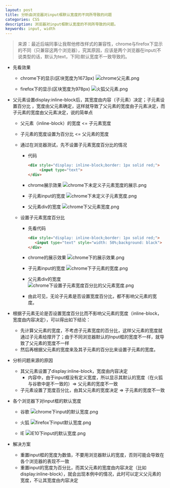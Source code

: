 ```yaml
---
layout: post
title: 分析由浏览器对input框默认宽度的不同所导致的问题 
categories: CSS
description: 浏览器对input框默认宽度的不同所导致的问题。
keywords: input, width
---
```


> 来源：最近后端同事让我帮他修改样式的兼容性，chrome与firefox下显示的不同（只兼容这两个浏览器），究其原因，应该是两个浏览器在input(不说类型的话，默认为text，下同)默认宽度不一致导致的。

* 先看效果
    * chrome下的显示(区块宽度为1673px)
![chrome父元素.png](http://upload-images.jianshu.io/upload_images/2741651-4e54f2116001ec31.png?imageMogr2/auto-orient/strip%7CimageView2/2/w/1240)

    * firefox下的显示(区块宽度为978px)
![火狐父元素.png](http://upload-images.jianshu.io/upload_images/2741651-55beb3a250cf279e.png?imageMogr2/auto-orient/strip%7CimageView2/2/w/1240)
* 父元素设置display:inline-block后，其宽度由内容（子元素）决定；子元素设置百分比  ，宽度由父元素确定，这样就导致了父元素的宽度由子元素决定，而子元素的宽度由父元素决定，说的简单点
  * 父元素（inline-block）的宽度 <=  子元素宽度
  * 子元素的宽度设置为百分比 <= 父元素的宽度
  * 通过在浏览器测试，先不设置子元素宽度百分比的情况
      * 代码 
      
         ```html
         <div style="display: inline-block;border: 1px solid red;">
              <input type="text">
        </div>
        ```

    * chrome展示效果
![chrome下未定义子元素宽度的展示.png](http://upload-images.jianshu.io/upload_images/2741651-1d6005f27375b547.png?imageMogr2/auto-orient/strip%7CimageView2/2/w/1240)
    * 子元素input的宽度
![chrome下未定义子元素宽度.png](http://upload-images.jianshu.io/upload_images/2741651-639f04fc8e720ece.png?imageMogr2/auto-orient/strip%7CimageView2/2/w/1240)
    * 父元素div的宽度
![chrome下父元素宽度.png](http://upload-images.jianshu.io/upload_images/2741651-26a2510156bfcd04.png?imageMogr2/auto-orient/strip%7CimageView2/2/w/1240)

  * 设置子元素宽度百分比
    * 先看代码 
    
         ```html
         <div style="display: inline-block;border: 1px solid red;">
            <input type="text" style="width: 50%;background: black">
        </div>
        ```
    * chrome的展示效果
![chrome下的展示效果.png](http://upload-images.jianshu.io/upload_images/2741651-3b245a1f22a2ca23.png?imageMogr2/auto-orient/strip%7CimageView2/2/w/1240)
    * 子元素input的宽度
![chrome下子元素的宽度.png](http://upload-images.jianshu.io/upload_images/2741651-3158c6aa553da782.png?imageMogr2/auto-orient/strip%7CimageView2/2/w/1240)
    * 父元素div的宽度
![chrome下设置子元素宽度百分比的父元素宽度.png](http://upload-images.jianshu.io/upload_images/2741651-b07163b32b7c1c8f.png?imageMogr2/auto-orient/strip%7CimageView2/2/w/1240)
    * 由此可见，无论子元素是否设置宽度百分比，都不影响父元素的宽度。

* 根据子元素无论是否设置宽度百分比而不影响父元素的宽度（inline-block，宽度由内容决定），可以得出如下结论：

   * 先计算父元素的宽度，不考虑子元素宽度的百分比，这样父元素的宽度就通过子元素给撑开了；由于不同浏览器默认的Input框的宽度不一样，就导致了父元素的宽度不一样
   * 然后再根据父元素的宽度来及其子元素的百分比来设置子元素的宽度。
* 分析问题来源的原因
    * 其父元素设置了display:inline-block，宽度由内容决定
        * 内容中，由于input框没有定义宽度，所以显示其默认的宽度（在火狐与谷歌中是不一致的）=> 父元素的宽度不一致
    * 子元素设置了宽度百分比，由其父元素的宽度决定 => 子元素的宽度不一致
  
* 各个浏览器下对input框的默认宽度
    * 谷歌
![chrome下input的默认宽度.png](http://upload-images.jianshu.io/upload_images/2741651-cfd1d11434273581.png?imageMogr2/auto-orient/strip%7CimageView2/2/w/1240)

    * 火狐
![firefox下input默认宽度.png](http://upload-images.jianshu.io/upload_images/2741651-f4fd0fb8c620dda4.png?imageMogr2/auto-orient/strip%7CimageView2/2/w/1240)

    * IE
![IE10下input的默认宽度.png](http://upload-images.jianshu.io/upload_images/2741651-afd1937ed8019ed8.png?imageMogr2/auto-orient/strip%7CimageView2/2/w/1240)

* 解决方案
    * 重置input框的宽度为数值，不要用浏览器默认的宽度，否则可能会导致在各个浏览器的表现不一致
    * 重置input的宽度为百分比，而其父元素的宽度由内容决定（比如display:inline-block），就会出现本例中的情况，此时可以定义父元素的宽度，不让其宽度由内容决定